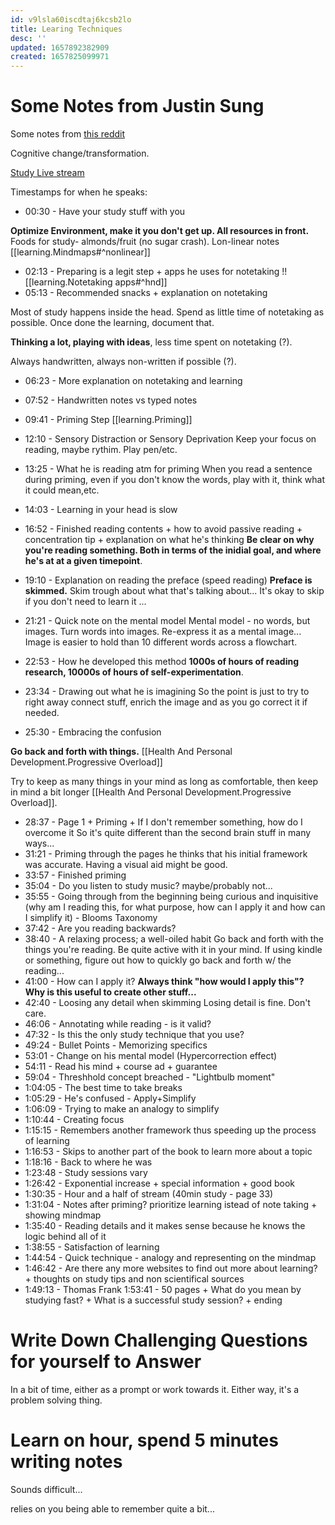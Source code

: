 ```yaml
---
id: v9lsla60iscdtaj6kcsb2lo
title: Learing Techniques
desc: ''
updated: 1657892382909
created: 1657825099971
---
```



# Some Notes from Justin Sung


Some notes from [this reddit](https://www.reddit.com/r/GetStudying/comments/qggnu5/icanstudy_by_dr_justin_sung/)

Cognitive change/transformation.



[Study Live stream](https://www.youtube.com/watch?v=5JJnBuTQahs&ab_channel=JustinSung)




Timestamps for when he speaks:

* 00:30 - Have your study stuff with you

 **Optimize Environment, make it you don't get up. All resources in front.**
 Foods for study- almonds/fruit (no sugar crash).
 Lon-linear notes [[learning.Mindmaps#^nonlinear]]
* 02:13 - Preparing is a legit step + apps he uses for notetaking
!![[learning.Notetaking apps#^hnd]]
* 05:13 - Recommended snacks + explanation on notetaking

Most of study happens inside the head.
Spend as little time of notetaking as possible.
Once done the learning, document that.

**Thinking a lot, playing with ideas**, less time spent on notetaking (?).

Always handwritten, always non-written if possible (?).




* 06:23 - More explanation on notetaking and learning
* 07:52 - Handwritten notes vs typed notes
* 09:41 - Priming Step
[[learning.Priming]]
* 12:10 - Sensory Distraction or Sensory Deprivation 
Keep your focus on reading, maybe rythim. Play pen/etc. 

* 13:25 - What he is reading atm for priming
When you read a sentence during priming, even if you don't know the words, play with it, think what it could mean,etc.
* 14:03 - Learning in your head is slow
* 16:52 - Finished reading contents + how to avoid passive reading + concentration tip + explanation on what he's thinking
**Be clear on why you're reading something. Both in terms of the inidial goal, and where he's at at a given timepoint**.
* 19:10 - Explanation on reading the preface (speed reading)
**Preface is skimmed.** Skim trough about what that's talking about... It's okay to skip if you don't need to learn it ...
* 21:21 - Quick note on the mental model
Mental model - no words, but images. Turn words into images. Re-express it as a mental image... Image is easier to hold than 10 different words across a flowchart.
* 22:53 - How he developed this method
**1000s of hours of reading research, 10000s of hours of self-experimentation**.

* 23:34 - Drawing out what he is imagining
So the point is just to try to right away connect stuff, enrich the image and as you go correct it if needed.
* 25:30 - Embracing the confusion

**Go back and forth with things.**
[[Health And Personal Development.Progressive Overload]]


Try to keep as many things in your mind as long as comfortable, then keep in mind a bit longer [[Health And Personal Development.Progressive Overload]].
* 28:37 - Page 1 + Priming + If I don't remember something, how do I overcome it
So it's quite different than the second brain stuff in many ways...
* 31:21 - Priming through the pages
he thinks that his initial framework was accurate. Having a visual aid might be good.
* 33:57 - Finished priming
* 35:04 - Do you listen to study music?
maybe/probably not...
* 35:55 - Going through from the beginning being curious and inquisitive (why am I reading this, for what purpose, how can I apply it and how can I simplify it) - Blooms Taxonomy
* 37:42 - Are you reading backwards?
* 38:40 - A relaxing process; a well-oiled habit
Go back and forth with the things you're reading. Be quite active with it in your mind. If using kindle or something,
figure out how to quickly go back and forth w/ the reading...
* 41:00 - How can I apply it?
**Always think "how would I apply this"?  Why is this useful to create other stuff...**
* 42:40 - Loosing any detail when skimming
Losing detail is fine. Don't care.
* 46:06 - Annotating while reading - is it valid?
* 47:32 - Is this the only study technique that you use?
* 49:24 - Bullet Points - Memorizing specifics
* 53:01 - Change on his mental model (Hypercorrection effect)
* 54:11 - Read his mind + course ad + guarantee
* 59:04 - Threshhold concept breached - "Lightbulb moment"
* 1:04:05 - The best time to take breaks
* 1:05:29 - He's confused - Apply+Simplify
* 1:06:09 - Trying to make an analogy to simplify
* 1:10:44 - Creating focus
* 1:15:15 - Remembers another framework thus speeding up the process of learning
* 1:16:53 - Skips to another part of the book to learn more about a topic
* 1:18:16 - Back to where he was
* 1:23:48 - Study sessions vary
* 1:26:42 - Exponential increase + special information + good book
* 1:30:35 - Hour and a half of stream (40min study - page 33)
* 1:31:04 - Notes after priming? prioritize learning istead of note taking + showing mindmap
* 1:35:40 - Reading details and it makes sense because he knows the logic behind all of it
* 1:38:55 - Satisfaction of learning
* 1:44:54 - Quick technique - analogy and representing on the mindmap
* 1:46:42 - Are there any more websites to find out more about learning? + thoughts on study tips and non scientifical sources
* 1:49:13 - Thomas Frank
1:53:41 - 50 pages + What do you mean by studying fast? + What is a successful study session? + ending



# Write Down Challenging Questions for yourself to Answer 

In a bit of time, either as a prompt or work towards it. Either way, it's a problem solving thing.


# Learn on hour, spend 5 minutes writing notes

Sounds difficult...

relies on you being able to remember quite a bit...

